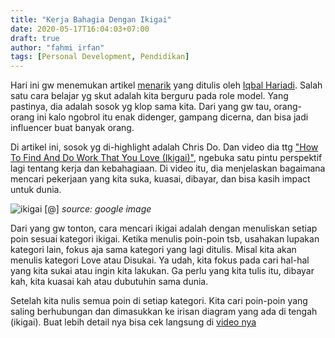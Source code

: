 ```yaml
---
title: "Kerja Bahagia Dengan Ikigai"
date: 2020-05-17T16:04:03+07:00
draft: true
author: "fahmi irfan"
tags: [Personal Development, Pendidikan]
---
```


Hari ini gw menemukan artikel [menarik](https://iqbalhariadi.com/2020/01/09/chris-do-is-the-man/) yang ditulis oleh [Iqbal Hariadi](https://iqbalhariadi.com). Salah satu cara belajar yg skut adalah kita berguru pada role model. Yang pastinya, dia adalah sosok yg klop sama kita. Dari yang gw tau, orang-orang ini kalo ngobrol itu enak didenger, gampang dicerna, dan bisa jadi influencer buat banyak orang.

Di artikel ini, sosok yg di-highlight adalah Chris Do. Dan video dia ttg ["How To Find And Do Work That You Love (Ikigai)"](https://www.youtube.com/watch?v=G2SqqjRn_c0), ngebuka satu pintu perspektif lagi tentang kerja dan kebahagiaan. Di video itu, dia menjelaskan bagaimana mencari pekerjaan yang kita suka, kuasai, dibayar, dan bisa kasih impact untuk dunia.

![ikigai [@]](https://thumbor.forbes.com/thumbor/fit-in/1200x0/filters%3Aformat%28jpg%29/https%3A%2F%2Fblogs-images.forbes.com%2Fchrismyers%2Ffiles%2F2018%2F02%2Fikigai-1.png)
*source: google image*

Dari yang gw tonton, cara mencari ikigai adalah dengan menuliskan setiap poin sesuai kategori ikigai. Ketika menulis poin-poin tsb, usahakan lupakan kategori lain, fokus aja sama kategori yang lagi ditulis. Misal kita akan menulis kategori Love atau Disukai. Ya udah, kita fokus pada cari hal-hal yang kita sukai atau ingin kita lakukan. Ga perlu yang kita tulis itu, dibayar kah, kita kuasai kah atau dubutuhin sama dunia.

Setelah kita nulis semua poin di setiap kategori. Kita cari poin-poin yang saling berhubungan dan dimasukkan ke irisan diagram yang ada di tengah (ikigai). Buat lebih detail nya bisa cek langsung di [video nya](https://www.youtube.com/watch?v=G2SqqjRn_c0)
